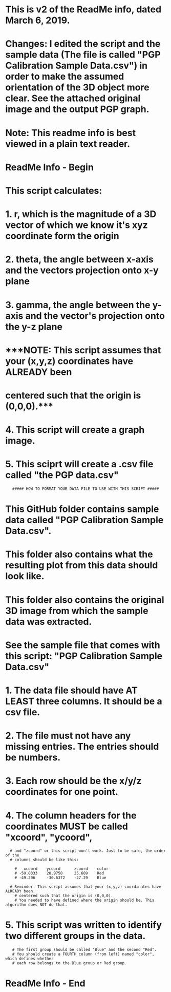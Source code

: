 # This is v2 of the ReadMe info, dated March 6, 2019.
# Changes: I edited the script and the sample data (The file is called "PGP Calibration Sample Data.csv") in order to make the assumed orientation of the 3D object more clear. See the attached original image and the output PGP graph.

# Note: This readme info is best viewed in a plain text reader.


# ReadMe Info - Begin

# This script calculates: 
# 1. r, which is the magnitude of a 3D vector of which we know it's xyz coordinate form the origin 
# 2. theta, the angle between x-axis and the vectors projection onto x-y plane
# 3. gamma, the angle between the y-axis and the vector's projection onto the y-z plane
# ***NOTE: This script assumes that your (x,y,z) coordinates have ALREADY been 
  # centered such that the origin is (0,0,0).***

# 4. This script will create a graph image. 
# 5. This sciprt will create a .csv file called "the PGP data.csv"


       ##### HOW TO FORMAT YOUR DATA FILE TO USE WITH THIS SCRIPT #####

# This GitHub folder contains sample data called "PGP Calibration Sample Data.csv".
  # This folder also contains what the resulting plot from this data should look like.       
  # This folder also contains the original 3D image from which the sample data was extracted. 
         
              
# See the sample file that comes with this script: "PGP Calibration Sample Data.csv"       
# 1. The data file should have AT LEAST three columns. It should be a csv file. 
# 2. The file must not have any missing entries. The entries should be numbers.
# 3. Each row should be the x/y/z coordinates for one point. 
# 4. The column headers for the coordinates MUST be called "xcoord", "ycoord", 
      # and "zcoord" or this script won't work. Just to be safe, the order of the 
      # columns should be like this:
       
        #   xcoord    ycoord      zcoord    color
        # -59.0333    28.9758     25.689    Red
        # -49.206     -30.6372    -27.29    Blue
       
      # Reminder: This script assumes that your (x,y,z) coordinates have ALREADY been 
        # centered such that the origin is (0,0,0).
        # You needed to have defined where the origin should be. This algorithm does NOT do that.
       
# 5. This script was written to identify two different groups in the data. 
       # The first group should be called "Blue" and the second "Red". 
       # You should create a FOURTH column (from left) named "color", which defines whether 
       # each row belongs to the Blue group or Red group. 
       
       
# ReadMe Info - End    
